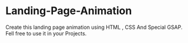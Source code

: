 # Landing-Page-Animation
Create this landing page animation using HTML , CSS And Special GSAP. Fell free to use it in your Projects.
